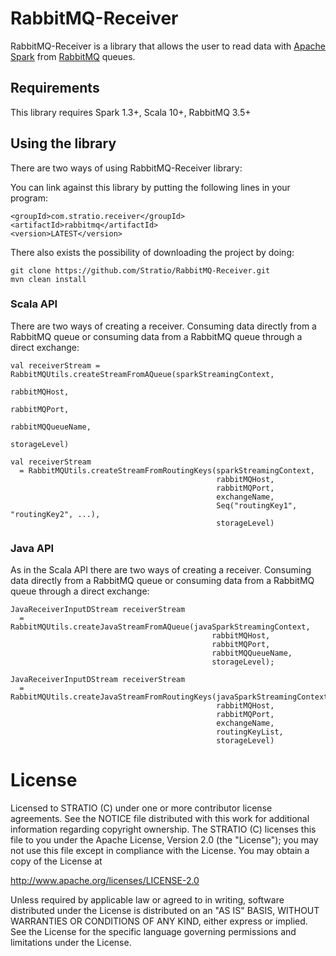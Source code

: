 # RabbitMQ-Receiver

RabbitMQ-Receiver is a library that allows the user to read data with [Apache Spark](https://spark.apache.org/)
from [RabbitMQ](https://www.rabbitmq.com/) queues.

## Requirements

This library requires Spark 1.3+, Scala 10+, RabbitMQ 3.5+

## Using the library

There are two ways of using RabbitMQ-Receiver library:

You can link against this library by putting the following lines in your program:

```
<groupId>com.stratio.receiver</groupId>
<artifactId>rabbitmq</artifactId>
<version>LATEST</version>
```
There also exists the possibility of downloading the project by doing:

```
git clone https://github.com/Stratio/RabbitMQ-Receiver.git
mvn clean install
```

### Scala API

There are two ways of creating a receiver. Consuming data directly from a RabbitMQ queue or consuming data from a 
RabbitMQ queue through a direct exchange:

```
val receiverStream = RabbitMQUtils.createStreamFromAQueue(sparkStreamingContext, 
                                                          rabbitMQHost, 
                                                          rabbitMQPort, 
                                                          rabbitMQQueueName, 
                                                          storageLevel)
```

```
val receiverStream 
  = RabbitMQUtils.createStreamFromRoutingKeys(sparkStreamingContext, 
                                              rabbitMQHost, 
                                              rabbitMQPort, 
                                              exchangeName, 
                                              Seq("routingKey1", "routingKey2", ...), 
                                              storageLevel)
```

### Java API

As in the Scala API there are two ways of creating a receiver. Consuming data directly from a RabbitMQ queue or 
consuming data from a RabbitMQ queue through a direct exchange:

```
JavaReceiverInputDStream receiverStream 
  = RabbitMQUtils.createJavaStreamFromAQueue(javaSparkStreamingContext,
                                             rabbitMQHost, 
                                             rabbitMQPort,
                                             rabbitMQQueueName, 
                                             storageLevel);
```

```
JavaReceiverInputDStream receiverStream 
  = RabbitMQUtils.createJavaStreamFromRoutingKeys(javaSparkStreamingContext, 
                                              rabbitMQHost, 
                                              rabbitMQPort, 
                                              exchangeName, 
                                              routingKeyList, 
                                              storageLevel)
```





# License #

Licensed to STRATIO (C) under one or more contributor license agreements.
See the NOTICE file distributed with this work for additional information
regarding copyright ownership.  The STRATIO (C) licenses this file
to you under the Apache License, Version 2.0 (the
"License"); you may not use this file except in compliance
with the License.  You may obtain a copy of the License at

  http://www.apache.org/licenses/LICENSE-2.0

Unless required by applicable law or agreed to in writing,
software distributed under the License is distributed on an
"AS IS" BASIS, WITHOUT WARRANTIES OR CONDITIONS OF ANY
KIND, either express or implied.  See the License for the
specific language governing permissions and limitations
under the License.

